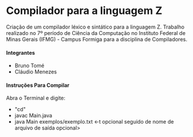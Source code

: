 # Compilador para a linguagem Z

Criação de um compilador léxico e sintático para a linguagem Z. Trabalho realizado no 7º período de Ciência da Computação no Instituto Federal de Minas Gerais (IFMG) - Campus Formiga para a disciplina de Compiladores.


#### Integrantes
- Bruno Tomé
- Cláudio Menezes

#### Instruções Para Compilar

Abra o Terminal e digite:
- "cd<DIRETORIO>"
- javac Main.java
- java Main exemplos/exemplo<X>.txt <-t opcional seguido de nome de arquivo de saída opcional>
